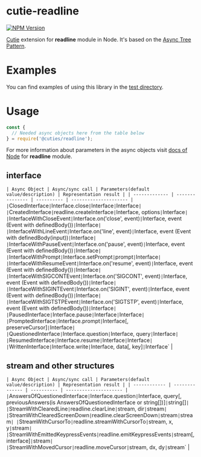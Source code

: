# cutie-readline

[![NPM Version][npm-image]][npm-url]

[Cutie](https://github.com/Guseyn/cutie-readline) extension for <b>readline</b> module in Node. It's based on the [Async Tree Pattern](https://github.com/Guseyn/async-tree-patern/blob/master/Async_Tree_Patern.pdf).

# Examples

You can find examples of using this library in the [test directory](https://github.com/Guseyn/cutie-readline/tree/master/test).

# Usage

```js
const {
  // Needed async objects here from the table below
} = require('@cuties/readline');
```
For more information about parameters in the async objects visit [docs of Node](https://nodejs.org/en/docs/) for <b>readline</b> module.

## interface
`
| Async Object | Async/sync call | Parameters(default value/description) | Representation result |
| ------------- | --------------- | ---------- | --------------------- |
| `ClosedInterface` | `Interface.close` | `Interface` | `Interface` |
| `CreatedInterface` | `readline.createInterface` | `Interface, options` | `Interface` |
| `InterfaceWithCloseEvent` | `Interface.on('close', event)` | `Interface, event (Event with definedBody())` | `Interface` |
| `InterfaceWithLineEvent` | `Interface.on('line', event)` | `Interface, event (Event with definedBody(input))` | `Interface` |
| `InterfaceWithPauseEvent` | `Interface.on('pause', event)` | `Interface, event (Event with definedBody())` | `Interface` |
| `InterfaceWithPrompt` | `Interface.setPrompt` | `prompt` | `Interface` |
| `InterfaceWithResumeEvent` | `Interface.on('resume', event)` | `Interface, event (Event with definedBody())` | `Interface` |
| `InterfaceWithSIGCONTEvent` | `Interface.on('SIGCONT', event)` | `Interface, event (Event with definedBody())` | `Interface` |
| `InterfaceWithSIGINTEvent` | `Interface.on('SIGINT', event)` | `Interface, event (Event with definedBody())` | `Interface` |
| `InterfaceWithSIGTSTPEvent` | `Interface.on('SIGTSTP', event)` | `Interface, event (Event with definedBody())` | `Interface` |
| `PausedInterface` | `Interface.pause` | `Interface` | `Interface` |
| `PromptedInterface` | `Interface.prompt` | `Interface[, preserveCursor]` | `Interface` |
| `QuestionedInterface` | `Interface.question` | `Interface, query` | `Interface` |
| `ResumedInterface` | `Interface.resume` | `Interface` | `Interface` |
| `WrittenInterface` | `Interface.write` | `Interface, data[, key]` | `Interface` |

## stream and other structures
`
| Async Object | Async/sync call | Parameters(default value/description) | Representation result |
| ------------ | -------------- | ---------- | --------------------- |
| `AnswersOfQuestionedInterface` | `Interface.question` | `Interface, query[, previousAnswers(is AnswersOfQuestionedInterface or string[])]` | `string[]` |
| `StreamWithClearedLine` | `readline.clearLine` | `stream, dir` | `stream` |
| `StreamWithClearedScreenDown` | `readline.clearScreenDown` | `stream` | `stream` |
| `StreamWithCursorTo` | `readline.streamWithCursorTo` | `stream, x, y` | `stream` |
| `StreamWithEmittedKeypressEvents` | `readline.emitKeypressEvents` | `stream[, interface]` | `stream` |
| `StreamWithMovedCursor` | `readline.moveCursor` | `stream, dx, dy` | `stream` |

[npm-image]: https://img.shields.io/npm/v/@cuties/readline.svg
[npm-url]: https://npmjs.org/package/@cuties/readline
